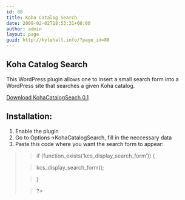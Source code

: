 ```yaml
---
id: 88
title: Koha Catalog Search
date: 2009-02-02T18:53:31+00:00
author: admin
layout: page
guid: http://kylehall.info/?page_id=88
---
```

## Koha Catalog Search

This WordPress plugin allows one to insert a small search form into a WordPress site that searches a given Koha catalog.

[Download KohaCatalogSeach 0.1](/files/KohaCatalogSearch-0.1.zip)

## Installation:

  1. Enable the plugin
  2. Go to Options->KohaCatalogSearch, fill in the neccessary data
  3. Paste this code where you want the search form to appear:

> <?php
  
> if (function\_exists(&#8216;kcs\_display\_search\_form&#8217;)) {
  
> kcs\_display\_search_form();
  
> }
  
> ?>